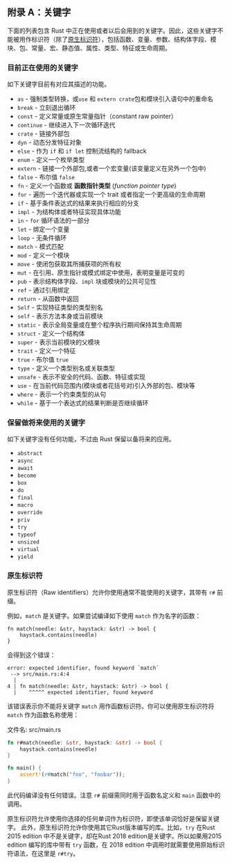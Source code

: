 ## 附录 A：关键字

下面的列表包含 Rust 中正在使用或者以后会用到的关键字。因此，这些关键字不能被用作标识符（除了[原生标识符](#原生标识符)），包括函数、变量、参数、结构体字段、模块、包、常量、宏、静态值、属性、类型、特征或生命周期。


### 目前正在使用的关键字

如下关键字目前有对应其描述的功能。

* `as` - 强制类型转换，或`use` 和 `extern crate`包和模块引入语句中的重命名
* `break` - 立刻退出循环
* `const` - 定义常量或原生常量指针（constant raw pointer）
* `continue` - 继续进入下一次循环迭代
* `crate` - 链接外部包
* `dyn` - 动态分发特征对象
* `else` - 作为 `if` 和 `if let` 控制流结构的 fallback
* `enum` - 定义一个枚举类型
* `extern` - 链接一个外部包,或者一个宏变量(该变量定义在另外一个包中)
* `false` - 布尔值 `false`
* `fn` - 定义一个函数或 **函数指针类型** (*function pointer type*)
* `for` - 遍历一个迭代器或实现一个 trait 或者指定一个更高级的生命周期
* `if` - 基于条件表达式的结果来执行相应的分支
* `impl` - 为结构体或者特征实现具体功能
* `in` - `for` 循环语法的一部分
* `let` - 绑定一个变量
* `loop` - 无条件循环
* `match` - 模式匹配
* `mod` - 定义一个模块
* `move` - 使闭包获取其所捕获项的所有权
* `mut` - 在引用、原生指针或模式绑定中使用，表明变量是可变的
* `pub` - 表示结构体字段、`impl` 块或模块的公共可见性
* `ref` - 通过引用绑定
* `return` - 从函数中返回
* `Self` - 实现特征类型的类型别名
* `self` - 表示方法本身或当前模块
* `static` - 表示全局变量或在整个程序执行期间保持其生命周期
* `struct` - 定义一个结构体
* `super` - 表示当前模块的父模块
* `trait` - 定义一个特征
* `true` - 布尔值 `true`
* `type` - 定义一个类型别名或关联类型
* `unsafe` - 表示不安全的代码、函数、特征或实现
* `use` - 在当前代码范围内(模块或者花括号对)引入外部的包、模块等
* `where` - 表示一个约束类型的从句
* `while` - 基于一个表达式的结果判断是否继续循环

### 保留做将来使用的关键字

如下关键字没有任何功能，不过由 Rust 保留以备将来的应用。

* `abstract`
* `async`
* `await`
* `become`
* `box`
* `do`
* `final`
* `macro`
* `override`
* `priv`
* `try`
* `typeof`
* `unsized`
* `virtual`
* `yield`

### 原生标识符

原生标识符（Raw identifiers）允许你使用通常不能使用的关键字，其带有 `r#` 前缀。

例如，`match` 是关键字。如果尝试编译如下使用 `match` 作为名字的函数：

```rust,ignore,does_not_compile
fn match(needle: &str, haystack: &str) -> bool {
    haystack.contains(needle)
}
```

会得到这个错误：

```text
error: expected identifier, found keyword `match`
 --> src/main.rs:4:4
  |
4 | fn match(needle: &str, haystack: &str) -> bool {
  |    ^^^^^ expected identifier, found keyword
```

该错误表示你不能将关键字 `match` 用作函数标识符。你可以使用原生标识符将 `match` 作为函数名称使用：

<span class="filename">文件名: src/main.rs</span>

```rust
fn r#match(needle: &str, haystack: &str) -> bool {
    haystack.contains(needle)
}

fn main() {
    assert!(r#match("foo", "foobar"));
}
```

此代码编译没有任何错误。注意 `r#` 前缀需同时用于函数名定义和 `main` 函数中的调用。

原生标识符允许使用你选择的任何单词作为标识符，即使该单词恰好是保留关键字。 此外，原生标识符允许你使用其它Rust版本编写的库。比如，`try` 在Rust 2015 edition 中不是关键字，却在Rust 2018 edition是关键字。所以如果用2015 edition 编写的库中带有 `try` 函数，在 2018 edition 中调用时就需要使用原始标识符语法，在这里是 `r#try`。
